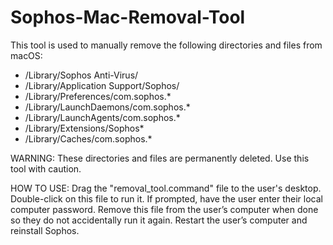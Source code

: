 # Sophos-Mac-Removal-Tool
This tool is used to manually remove the following directories and files from macOS: 
- /Library/Sophos Anti-Virus/ 
- /Library/Application Support/Sophos/ 
- /Library/Preferences/com.sophos.* 
- /Library/LaunchDaemons/com.sophos.* 
- /Library/LaunchAgents/com.sophos.* 
- /Library/Extensions/Sophos* 
- /Library/Caches/com.sophos.*

WARNING: These directories and files are permanently deleted. Use this tool with caution.

HOW TO USE: Drag the "removal_tool.command" file to the user's desktop. Double-click on this file to run it. If prompted, have the user enter their local computer password. Remove this file from the user’s computer when done so they do not accidentally run it again. Restart the user’s computer and reinstall Sophos.
